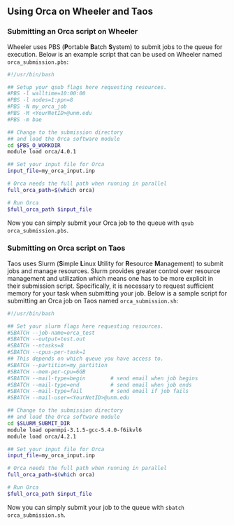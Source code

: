 ## Using Orca on Wheeler and Taos

### Submitting an Orca script on Wheeler

Wheeler uses PBS (**P**ortable **B**atch **S**ystem) to submit jobs to the queue for execution. Below is an example script that can be used on Wheeler named `orca_submission.pbs`:

```bash
#!/usr/bin/bash

## Setup your qsub flags here requesting resources.
#PBS -l walltime=10:00:00
#PBS -l nodes=1:ppn=8
#PBS -N my_orca_job
#PBS -M <YourNetID>@unm.edu
#PBS -m bae

## Change to the submission directory 
## and load the Orca software module
cd $PBS_O_WORKDIR
module load orca/4.0.1

## Set your input file for Orca
input_file=my_orca_input.inp

# Orca needs the full path when running in parallel
full_orca_path=$(which orca)

# Run Orca
$full_orca_path $input_file
```

Now you can simply submit your Orca job to the queue with `qsub orca_submission.pbs`. 


### Submitting on Orca script on Taos

Taos uses Slurm (**S**imple **L**inux **U**tility for **R**esource **M**anagement) to submit jobs and manage resources. Slurm provides greater control over resource management and utilization which means one has to be more explicit in their submission script. Specifically, it is necessary to request sufficient memory for your task when submitting your job. Below is a sample script for submitting an Orca job on Taos named `orca_submission.sh`:

```bash
#!/usr/bin/bash

## Set your slurm flags here requesting resources.
#SBATCH --job-name=orca_test
#SBATCH --output=test.out
#SBATCH --ntasks=8
#SBATCH --cpus-per-task=1
## This depends on which queue you have access to.
#SBATCH --partition=my_partition
#SBATCH --mem-per-cpu=6GB
#SBATCH --mail-type=begin        # send email when job begins
#SBATCH --mail-type=end          # send email when job ends
#SBATCH --mail-type=fail         # send email if job fails
#SBATCH --mail-user=<YourNetID>@unm.edu

## Change to the submission directory 
## and load the Orca software module
cd $SLURM_SUBMIT_DIR
module load openmpi-3.1.5-gcc-5.4.0-f6ikvl6
module load orca/4.2.1

## Set your input file for Orca
input_file=my_orca_input.inp

# Orca needs the full path when running in parallel
full_orca_path=$(which orca)

# Run Orca
$full_orca_path $input_file 
```
Now you can simply submit your job to the queue with `sbatch orca_submission.sh`. 

